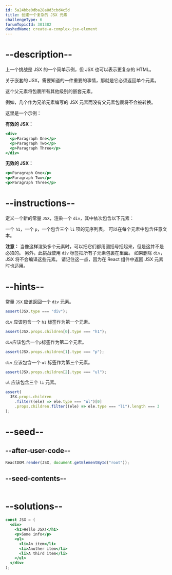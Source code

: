 ```yaml
---
id: 5a24bbe0dba28a8d3cbd4c5d
title: 创建一个复杂的 JSX 元素
challengeType: 6
forumTopicId: 301382
dashedName: create-a-complex-jsx-element
---
```


# --description--

上一个挑战是 JSX 的一个简单示例，但 JSX 也可以表示更复杂的 HTML。

关于嵌套的 JSX，需要知道的一件重要的事情，那就是它必须返回单个元素。

这个父元素将包裹所有其他级别的嵌套元素。

例如，几个作为兄弟元素编写的 JSX 元素而没有父元素包裹将不会被转换。

这里是一个示例：

**有效的 JSX：**

```jsx
<div>
  <p>Paragraph One</p>
  <p>Paragraph Two</p>
  <p>Paragraph Three</p>
</div>
```

**无效的 JSX：**

```jsx
<p>Paragraph One</p>
<p>Paragraph Two</p>
<p>Paragraph Three</p>
```

# --instructions--

定义一个新的常量 `JSX`，渲染一个 `div`，其中依次包含以下元素：

一个 `h1`，一个 `p`，一个包含三个 `li` 项的无序列表。 可以在每个元素中包含任意文本。

**注意：** 当像这样渲染多个元素时，可以把它们都用圆括号括起来，但是这并不是必须的。 另外，此挑战使用 `div` 标签把所有子元素包裹在里面。 如果删除 `div`，JSX 将不会编译这些元素。 请记住这一点，因为在 React 组件中返回 JSX 元素时也适用。

# --hints--

常量 `JSX` 应该返回一个 `div` 元素。

```js
assert(JSX.type === "div");
```

`div` 应该包含一个 `h1` 标签作为第一个元素。

```js
assert(JSX.props.children[0].type === "h1");
```

`div`应该包含一个`p`标签作为第二个元素。

```js
assert(JSX.props.children[1].type === "p");
```

`div` 应该包含一个 `ul` 标签作为第三个元素。

```js
assert(JSX.props.children[2].type === "ul");
```

`ul` 应该包含三个 `li` 元素。

```js
assert(
  JSX.props.children
    .filter((ele) => ele.type === "ul")[0]
    .props.children.filter((ele) => ele.type === "li").length === 3
);
```

# --seed--

## --after-user-code--

```jsx
ReactDOM.render(JSX, document.getElementById("root"));
```

## --seed-contents--

```jsx

```

# --solutions--

```jsx
const JSX = (
  <div>
    <h1>Hello JSX!</h1>
    <p>Some info</p>
    <ul>
      <li>An item</li>
      <li>Another item</li>
      <li>A third item</li>
    </ul>
  </div>
);
```
